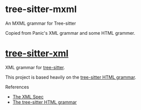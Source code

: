 # tree-sitter-mxml

An MXML grammar for Tree-sitter

Copied from Panic's XML grammar and some HTML grammer.

[tree-sitter-xml](https://github.com/panicinc/tree-sitter-xml)
================

XML grammar for [tree-sitter][].

This project is based heavily on the [tree-sitter HTML grammar](https://github.com/tree-sitter/tree-sitter-html).

[tree-sitter]: https://github.com/tree-sitter/tree-sitter

References

* [The XML Spec](https://www.w3.org/XML/)
* [The tree-sitter HTML grammar](https://github.com/tree-sitter/tree-sitter-html)
